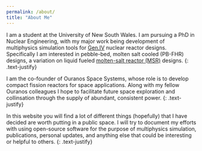 ```yaml
---
permalink: /about/
title: "About Me"
---
```


I am a student at the University of New South Wales. I am pursuing a PhD in Nuclear Engineering, with my major work being development of multiphysics simulation tools for [Gen.IV](https://www.gen-4.org) nuclear reactor designs. Specifically I am interested in pebble-bed, molten salt cooled (PB-FHR) designs, a variation on liquid fueled [molten-salt reactor (MSR)](https://www.gen-4.org/gif/jcms/c_42150/molten-salt-reactor-msr) designs.
{: .text-justify}

I am the co-founder of Ouranos Space Systems, whose role is to develop compact fission reactors for space applications. Along with my fellow Ouranos colleagues I hope to facilitate future space exploration and collinsation through the supply of abundant, consistent power.
{: .text-justify}

In this website you will find a lot of different things (hopefully) that I have decided are worth putting in a public space. I will try to document my efforts with using open-source software for the purpose of multiphysics simulation, publications, personal updates, and anything else that could be interesting or helpful to others.
{: .text-justify}
